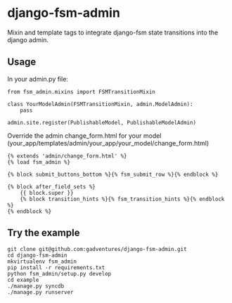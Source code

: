 
# django-fsm-admin

Mixin and template tags to integrate django-fsm state transitions into 
the django admin.

## Usage

In your admin.py file:

    from fsm_admin.mixins import FSMTransitionMixin

    class YourModelAdmin(FSMTransitionMixin, admin.ModelAdmin):
        pass

    admin.site.register(PublishableModel, PublishableModelAdmin)

Override the admin change_form.html for your model
(your_app/templates/admin/your_app/your_model/change_form.html)

    {% extends 'admin/change_form.html' %}
    {% load fsm_admin %} 

    {% block submit_buttons_bottom %}{% fsm_submit_row %}{% endblock %}

    {% block after_field_sets %}
        {{ block.super }}
        {% block transition_hints %}{% fsm_transition_hints %}{% endblock %}
    {% endblock %}  

## Try the example

    git clone git@github.com:gadventures/django-fsm-admin.git
    cd django-fsm-admin
    mkvirtualenv fsm_admin
    pip install -r requirements.txt
    python fsm_admin/setup.py develop
    cd example
    ./manage.py syncdb
    ./manage.py runserver
